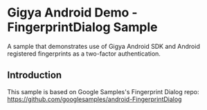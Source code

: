 
Gigya Android Demo - FingerprintDialog Sample
===================================

A sample that demonstrates use of Gigya Android SDK and Android registered fingerprints as a two-factor authentication.

Introduction
------------

This sample is based on Google Samples's Fingerprint Dialog repo:
https://github.com/googlesamples/android-FingerprintDialog
